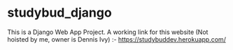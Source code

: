 # studybud_django
This is a Django Web App Project.
A working link for this website (Not hoisted by me, owner is Dennis Ivy) :-
https://studybuddev.herokuapp.com/
